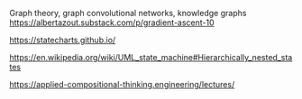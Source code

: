 Graph theory, graph convolutional networks, knowledge graphs
https://albertazout.substack.com/p/gradient-ascent-10

https://statecharts.github.io/

https://en.wikipedia.org/wiki/UML_state_machine#Hierarchically_nested_states

https://applied-compositional-thinking.engineering/lectures/
